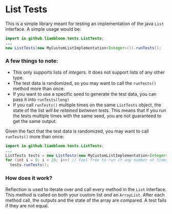 # List Tests

This is a simple library meant for testing an implementation of the java `List` interface. A simple usage would be:

```java
import io.github.liambloom.tests.ListTests;
...
new ListTests(new MyCustomListImplementation<Integer>()).runTests();
```

### A few things to note:
- This only supports lists of *integers*. It does not support lists of any other type.
- The test data is randomized, so you may want to call the `runTests()` method more than once.
- If you want to use a specific seed to generate the test data, you can pass it into `runTests(long)`
- If you call `runTests()` multiple times on the same `ListTests` object, the state of the list *will be retained between tests*. This means that if you run the tests multiple times with the same seed, you are not guaranteed to get the same output.

Given the fact that the test data is randomized, you may want to call `runTests()` more than once:
```java
import io.github.liambloom.tests.ListTests;
...
ListTests tests = new ListTests(new MyCustomListImplementation<Integer>());
for (int i = 0; i < 20; i++) // Feel free to run it any number of times. I will usually do 100, but that is probably excessive.
  tests.runTests();
```


### How does it work?

Reflection is used to iterate over and call every method in the `List` interface. This method is called on both your custom list *and* an `ArrayList`. After each method call, the outputs and the state of the array are compared. A test fails if they are not equal.
